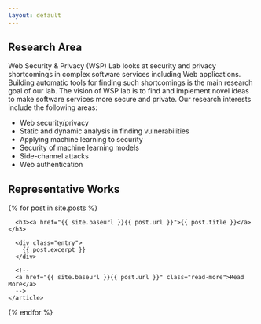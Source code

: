 ```yaml
---
layout: default
---
```


## Research Area
Web Security & Privacy (WSP) Lab looks at security and privacy shortcomings in
complex software services including Web applications. Building automatic tools
for finding such shortcomings is the main research goal of our lab. The vision
of WSP lab is to find and implement novel ideas to make software services more
secure and private. Our research interests include the following areas:
- Web security/privacy
- Static and dynamic analysis in finding vulnerabilities
- Applying machine learning to security
- Security of machine learning models
- Side-channel attacks
- Web authentication

## Representative Works
<div class="posts">
  {% for post in site.posts %}
    <article class="post">

      <h3><a href="{{ site.baseurl }}{{ post.url }}">{{ post.title }}</a></h3>

      <div class="entry">
        {{ post.excerpt }}
      </div>

      <!--
      <a href="{{ site.baseurl }}{{ post.url }}" class="read-more">Read More</a>
      -->
    </article>
  {% endfor %}
</div>
